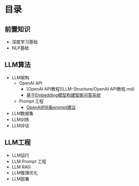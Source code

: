 # 目录
## 前置知识
* 深度学习基础
* NLP基础


## LLM算法
* LLM架构
  * OpenAI API
    - [OpenAI API教程](LLM-Structure/OpenAI API教程.md)
    - [基于Embedding模型构建智能问答系统](LLM-Structure/基于Embedding模型构建智能问答系统.md)
  * Prompt 工程
    - [OpenAI的6条prompt建议](LLM-Structure/OpenAI的6条prompt建议.md)
* LLM数据集
* LLM训练
* LLM评估


## LLM工程
* LLM运行
* LLM Prompt 工程
* LLM RAG
* LLM推理优化
* LLM部署
